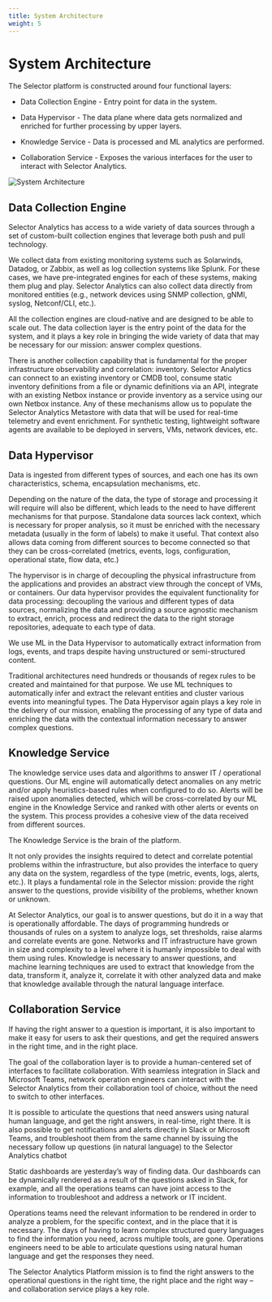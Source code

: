 ```yaml
---
title: System Architecture
weight: 5
---
```


# System Architecture

The Selector platform is constructed around four functional layers:
* Data Collection Engine - Entry point for data in the system.

* Data Hypervisor - The data plane where data gets normalized and enriched for further processing by upper layers.

* Knowledge Service - Data is processed and ML analytics are performed.

* Collaboration Service - Exposes the various interfaces for the user to interact with Selector Analytics.

![System Architecture](/images/architecture.png)

## Data Collection Engine

Selector Analytics has access to a wide variety of data sources through a set of custom-built collection engines that leverage both push and pull technology.

We collect data from existing monitoring systems such as Solarwinds, Datadog, or Zabbix, as well as log collection systems like Splunk. For these cases, we have pre-integrated engines for each of these systems, making them plug and play. Selector Analytics can also collect data directly from monitored entities (e.g., network devices using SNMP collection, gNMI, syslog, Netconf/CLI, etc.).

All the collection engines are cloud-native and are designed to be able to scale out. The data collection layer is the entry point of the data for the system, and it plays a key role in bringing the wide variety of data that may be necessary for our mission: answer complex questions.

There is another collection capability that is fundamental for the proper infrastructure observability and correlation: inventory. Selector Analytics can connect to an existing inventory or CMDB tool, consume static inventory definitions from a file or dynamic definitions via an API, integrate with an existing Netbox instance or provide inventory as a service using our own Netbox instance. Any of these mechanisms allow us to populate the Selector Analytics Metastore with data that will be used for real-time telemetry and event enrichment. For synthetic testing, lightweight software agents are available to be deployed in servers, VMs, network devices, etc.

## Data Hypervisor

Data is ingested from different types of sources, and each one has its own characteristics, schema, encapsulation mechanisms, etc.

Depending on the nature of the data, the type of storage and processing it will require will also be different, which leads to the need to have different mechanisms for that purpose. Standalone data sources lack context, which is necessary for proper analysis, so it must be enriched with the necessary metadata (usually in the form of labels) to make it useful. That context also allows data coming from different sources to become connected so that they can be cross-correlated (metrics, events, logs, configuration, operational state, flow data, etc.)

The hypervisor is in charge of decoupling the physical infrastructure from the applications and provides an abstract view through the concept of VMs, or containers. Our data hypervisor provides the equivalent functionality for data processing: decoupling the various and different types of data sources, normalizing the data and providing a source agnostic mechanism to extract, enrich, process
and redirect the data to the right storage repositories, adequate to each type of data.

We use ML in the Data Hypervisor to automatically extract information from logs, events, and traps despite having unstructured or semi-structured content.

Traditional architectures need hundreds or thousands of regex rules to be created and maintained for that purpose. We use ML techniques to automatically infer and extract the relevant entities and cluster various events into meaningful types. The Data Hypervisor again plays a key role in the delivery of our mission, enabling the processing of any type of data and enriching the data with the contextual information necessary to answer complex questions.

## Knowledge Service

The knowledge service uses data and algorithms to answer IT / operational questions. Our ML engine will automatically detect anomalies on any metric and/or apply heuristics-based rules when configured to do so. Alerts will be raised upon anomalies detected, which will be cross-correlated by our ML engine in the Knowledge Service and ranked with other alerts or events on the system. This process provides a cohesive view of the data received from different sources.

The Knowledge Service is the brain of the platform.

It not only provides the insights required to detect and correlate potential problems within the infrastructure, but also provides the interface to query any data on the system, regardless of the type (metric, events, logs, alerts, etc.). It plays a fundamental role in the Selector mission:
provide the right answer to the questions, provide visibility of the problems, whether known or unknown.

At Selector Analytics, our goal is to answer questions, but do it in a way that is operationally affordable. The days of programming hundreds or thousands of rules on a system to analyze logs, set thresholds, raise alarms and correlate events are gone. Networks and IT infrastructure have grown in size and complexity to a level where it is humanly impossible to deal with them using rules. Knowledge is necessary to answer questions, and machine learning techniques are used to extract that knowledge from the data, transform it, analyze it, correlate it with other analyzed data and make that knowledge available through the natural language interface.

## Collaboration Service


If having the right answer to a question is important, it is also important to make it easy for users to ask their questions, and get the required answers in the right time, and in the right place.

The goal of the collaboration layer is to provide a human-centered set of interfaces to facilitate collaboration. With seamless integration in Slack and Microsoft Teams, network operation engineers can interact with the Selector Analytics from their collaboration tool of choice, without the need to switch to other interfaces.

It is possible to articulate the questions that need answers using natural human language, and get the right answers, in real-time, right there. It is also possible to get notifications and alerts directly in Slack or Microsoft Teams, and troubleshoot them from the same channel by issuing the necessary follow up questions (in natural language) to the Selector Analytics chatbot

Static dashboards are yesterday’s way of finding data. Our dashboards can be dynamically rendered as a result of the questions asked in Slack, for example, and all the operations teams can have joint access to the information to troubleshoot and address a network or IT incident.

Operations teams need the relevant information to be rendered in order to analyze a problem, for the specific context, and in the place that it is necessary. The days of having to learn complex structured query languages to find the information you need, across multiple tools, are gone. Operations engineers need to be able to articulate questions using natural human language and get the responses they need.

The Selector Analytics Platform mission is to find the right answers to the operational questions in the right time, the right place and the right way – and collaboration service plays a key role.
